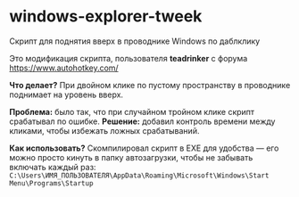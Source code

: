 # windows-explorer-tweek
Скрипт для поднятия вверх в проводнике Windows по даблклику

Это модификация скрипта, пользователя **teadrinker** с форума https://www.autohotkey.com/

**Что делает?**  При двойном клике по пустому пространству в проводнике поднимает на уровень вверх.

**Проблема:** было так, что при случайном тройном клике скрипт срабатывал по ошибке. 
**Решение:** добавил контроль времени между кликами, чтобы избежать ложных срабатываний.

**Как использовать?** Скомпилировал скрипт в EXE для удобства — его можно просто кинуть в папку автозагрузки, чтобы не забывать включать каждый раз:
```C:\Users\ИМЯ_ПОЛЬЗОВАТЕЛЯ\AppData\Roaming\Microsoft\Windows\Start Menu\Programs\Startup```

